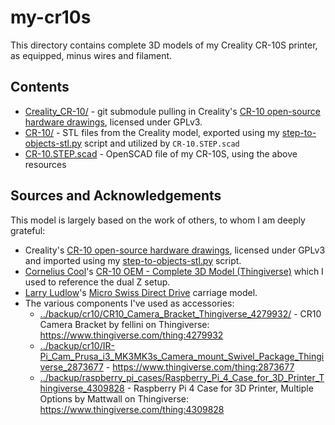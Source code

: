 # my-cr10s

This directory contains complete 3D models of my Creality CR-10S printer, as equipped, minus wires and filament.

## Contents

* [Creality_CR-10/](Creality_CR-10/) - git submodule pulling in Creality's [CR-10 open-source hardware drawings](https://github.com/Creality3DPrinting/CR-10), licensed under GPLv3.
* [CR-10/](CR-10/) - STL files from the Creality model, exported using my [step-to-objects-stl.py](../README.md#step-to-stl-to-scad-conversion) script and utilized by ``CR-10.STEP.scad``
* [CR-10.STEP.scad](CR-10.STEP.scad) - OpenSCAD file of my CR-10S, using the above resources

## Sources and Acknowledgements

This model is largely based on the work of others, to whom I am deeply grateful:

* Creality's [CR-10 open-source hardware drawings](https://github.com/Creality3DPrinting/CR-10), licensed under GPLv3 and imported using my [step-to-objects-stl.py](../README.md#step-to-stl-to-scad-conversion) script.
* [Cornelius Cool](https://www.thingiverse.com/cornely_cool)'s [CR-10 OEM - Complete 3D Model (Thingiverse)](https://www.thingiverse.com/thing:3176643) which I used to reference the dual Z setup.
* [Larry Ludlow](https://www.thingiverse.com/madbuda)'s [Micro Swiss Direct Drive](https://www.thingiverse.com/thing:4170190) carriage model.
* The various components I've used as accessories:
  * [../backup/cr10/CR10_Camera_Bracket_Thingiverse_4279932/](../backup/cr10/CR10_Camera_Bracket_Thingiverse_4279932/) - CR10 Camera Bracket by fellini on Thingiverse: https://www.thingiverse.com/thing:4279932
  * [../backup/cr10/IR-Pi_Cam_Prusa_i3_MK3MK3s_Camera_mount_Swivel_Package_Thingiverse_2873677](../backup/cr10/IR-Pi_Cam_Prusa_i3_MK3MK3s_Camera_mount_Swivel_Package_Thingiverse_2873677) - https://www.thingiverse.com/thing:2873677
  * [../backup/raspberry_pi_cases/Raspberry_Pi_4_Case_for_3D_Printer_Thingiverse_4309828](../backup/raspberry_pi_cases/Raspberry_Pi_4_Case_for_3D_Printer_Thingiverse_4309828) - Raspberry Pi 4 Case for 3D Printer, Multiple Options by Mattwall on Thingiverse: https://www.thingiverse.com/thing:4309828
